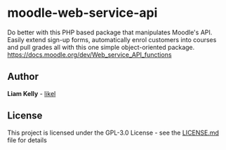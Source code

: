 # moodle-web-service-api
Do better with this PHP based package that manipulates Moodle's API. Easily extend sign-up forms, automatically enrol customers into courses and pull grades all with this one simple object-oriented package. https://docs.moodle.org/dev/Web_service_API_functions

## Author

**Liam Kelly** - [likel](https://github.com/likel)

## License

This project is licensed under the GPL-3.0 License - see the [LICENSE.md](LICENSE.md) file for details
